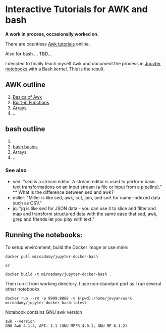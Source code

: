 # Interactive Tutorials for AWK and bash

__A work in process, occasionally worked on.__

There are countless [Awk tutorials](https://www.google.com/search?q=awk+tutorial) online.

Also for bash ... TBD...

I decided to finally teach myself Awk and document the process in [Jupyter notebooks](http://jupyter.org/) with a Bash kernel. This is the result.

## AWK outline

1. [Basics of Awk](Awk-tutorial-01-basics.ipynb)
2. [Built-in Functions](Awk-tutorial-02-built-in-functions.ipynb)
3. [Arrays](Awk-tutorial-03-arrays.ipynb)
4. ...

## bash outline

1. 
2. [bash basics](bash-basics-1.ipynb)
3. Arrays
4. ...


### See also

* sed: "sed is a stream editor. A stream editor is used to perform basic text transformations on an input stream (a file or input from a pipeline)."
** What is the difference between sed and awk?
* miller: "Miller is like sed, awk, cut, join, and sort for name-indexed data such as CSV."
* jq: "jq is like sed for JSON data - you can use it to slice and filter and map and transform structured data with the same ease that sed, awk, grep and friends let you play with text."

## Running the notebooks:

To setup environment, build the Docker image or use mine:

```
docker pull miroadamy/jupyter-docker-bash

or 

docker build -t miroadamy/jupyter-docker-bash .
```

Then run it from working directory. I use non-standard port as I run several other notebooks 

```
docker run --rm -p 9999:8888 -v $(pwd):/home/jovyan/work miroadamy/jupyter-docker-bash:latest
```

Notebook contains GNU awk version

```
awk --version
GNU Awk 4.1.4, API: 1.1 (GNU MPFR 4.0.1, GNU MP 6.1.2)
```
